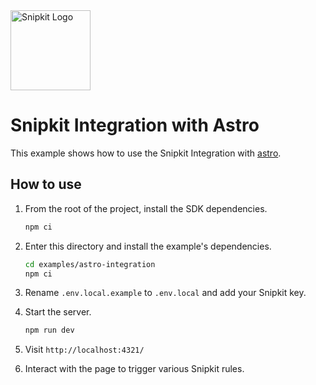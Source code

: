 <a href="https://snipkit.khulnasoft.com" target="_snipkit-home">
  <picture>
    <source media="(prefers-color-scheme: dark)" srcset="https://snipkit.khulnasoft.com/logo/snipkit-dark-lockup-voyage-horizontal.svg">
    <img src="https://snipkit.khulnasoft.com/logo/snipkit-light-lockup-voyage-horizontal.svg" alt="Snipkit Logo" height="128" width="auto">
  </picture>
</a>

# Snipkit Integration with Astro

This example shows how to use the Snipkit Integration with
[astro](https://astro.build/).

## How to use

1. From the root of the project, install the SDK dependencies.

   ```bash
   npm ci
   ```

2. Enter this directory and install the example's dependencies.

   ```bash
   cd examples/astro-integration
   npm ci
   ```

3. Rename `.env.local.example` to `.env.local` and add your Snipkit key.

4. Start the server.

   ```bash
   npm run dev
   ```

5. Visit `http://localhost:4321/`

6. Interact with the page to trigger various Snipkit rules.
